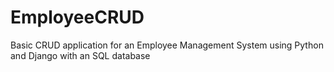# EmployeeCRUD
Basic CRUD application for an Employee Management System using Python and Django with an SQL database
